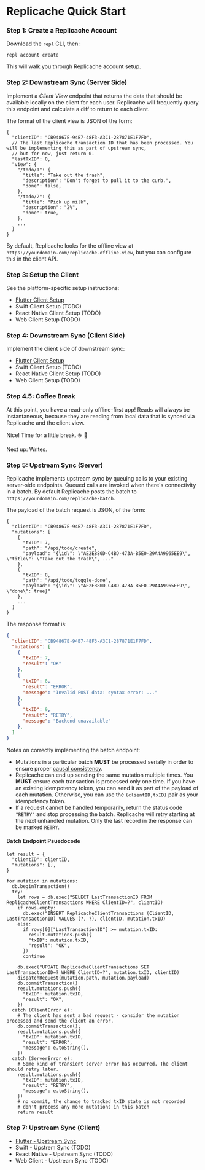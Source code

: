 # Replicache Quick Start

### Step 1: Create a Replicache Account

Download the `repl` CLI, then:

```
repl account create
```

This will walk you through Replicache account setup.

### Step 2: Downstream Sync (Server Side)

Implement a *Client View* endpoint  that returns the data that should be available locally on the client for each user. Replicache will frequently query this endpoint and calculate a diff to return to each client.

The format of the client view is JSON of the form:

```
{
  "clientID": "CB94867E-94B7-48F3-A3C1-287871E1F7FD",
  // The last Replicache transaction ID that has been processed. You will be implementing this as part of upstream sync,
  // but for now, just return 0.
  "lastTxID": 0,
  "view": {
    "/todo/1": {
      "title": "Take out the trash",
      "description": "Don't forget to pull it to the curb.",
      "done": false,
    },
    "/todo/2": {
      "title": "Pick up milk",
      "description": "2%",
      "done": true,
    },
    ...
  }
}
```

By default, Replicache looks for the offline view at `https://yourdomain.com/replicache-offline-view`, but you can
configure this in the client API.

### Step 3: Setup the Client

See the platform-specific setup instructions:

* [Flutter Client Setup](setup-flutter.md)
* Swift Client Setup (TODO)
* React Native Client Setup (TODO)
* Web Client Setup (TODO)

### Step 4: Downstream Sync (Client Side)

Implement the client side of downstream sync:

* [Flutter Client Setup](setup-flutter.md)
* Swift Client Setup (TODO)
* React Native Client Setup (TODO)
* Web Client Setup (TODO)

### Step 4.5: Coffee Break

At this point, you have a read-only offline-first app! Reads will always be instantaneous, because they are reading from local data that is synced via Replicache and the client view.

Nice! Time for a little break. ☕️ 🍵

Next up: Writes.

### Step 5: Upstream Sync (Server)

Replicache implements upstream sync by queuing calls to your existing server-side endpoints. Queued calls are invoked when
there's connectivity in a batch. By default Replicache posts the batch to `https://yourdomain.com/replicache-batch`.

The payload of the batch request is JSON, of the form:

```
{
  "clientID": "CB94867E-94B7-48F3-A3C1-287871E1F7FD",
  "mutations": [
    {
      "txID": 7,
      "path": "/api/todo/create",
      "payload": "{\id\": \"AE2E880D-C4BD-473A-B5E0-29A4A9965EE9\", \"title\": \"Take out the trash\", ..."
    },
    {
      "txID": 8,
      "path": "/api/todo/toggle-done",
      "payload": "{\id\": \"AE2E880D-C4BD-473A-B5E0-29A4A9965EE9\", \"done\": true}"
    },
    ...
  ]
}
```

The response format is:

```json
{
  "clientID": "CB94867E-94B7-48F3-A3C1-287871E1F7FD",
  "mutations": [
    {
      "txID": 7,
      "result": "OK"
    },
    {
      "txID": 8,
      "result": "ERROR",
      "message": "Invalid POST data: syntax error: ..."
    },
    {
      "txID": 9,
      "result": "RETRY",
      "message": "Backend unavailable"
    },
  ]
}
```

Notes on correctly implementing the batch endpoint:

* Mutations in a particular batch **MUST** be processed serially in order to ensure proper [causal consistency](https://jepsen.io/consistency/models/causal).
* Replicache can end up sending the same mutation multiple times. You **MUST** ensure each transaction is processed only one time. If you have an existing idempotency token, you can send it as part of the payload of each mutation. Otherwise, you can use the `(clientID,txID)` pair as your idempotency token.
* If a request cannot be handled temporarily, return the status code `"RETRY"` and stop processing the batch. Replicache will retry starting at the next unhandled mutation. Only the last record in the response can be marked `RETRY`.

#### Batch Endpoint Psuedocode

```
let result = {
  "clientID": clientID,
  "mutations": [],
}

for mutation in mutations:
  db.beginTransaction()
  try:
    let rows = db.exec("SELECT LastTransactionID FROM ReplicacheClientTransactions WHERE ClientID=?", clientID)
    if rows.empty:
      db.exec("INSERT ReplicacheClientTransactions (ClientID, LastTransactionID) VALUES (?, ?), clientID, mutation.txID)
    else:
      if rows[0]["LastTransactionID"] >= mutation.txID:
        result.mutations.push({
        "txID": mutation.txID,
        "result": "OK",
      })
      continue
        
    db.exec("UPDATE ReplicacheClientTransactions SET LastTransactionID=? WHERE ClientID=?", mutation.txID, clientID)
    dispatchRequest(mutation.path, mutation.payload)
    db.commitTransaction()
    result.mutations.push({
      "txID": mutation.txID,
      "result": "OK",
    })
  catch (ClientError e):
    # The client has sent a bad request - consider the mutation processed and send the client an error.
    db.commitTransaction();
    result.mutations.push({
      "txID": mutation.txID,
      "result": "ERROR",
      "message": e.toString(),
    })
  catch (ServerError e):
    # Some kind of transient server error has occurred. The client should retry later.
    result.mutations.push({
      "txID": mutation.txID,
      "result": "RETRY",
      "message": e.toString(),
    })
    # no commit, the change to tracked txID state is not recorded
    # don't process any more mutations in this batch
    return result
```

### Step 7: Upstream Sync (Client)

* [Flutter - Upstream Sync](setup-flutter.md#upstream)
* Swift - Upstrem Sync (TODO)
* React Native - Upstream Sync (TODO)
* Web Client - Upstream Sync (TODO)

